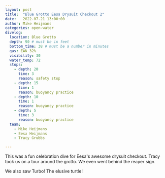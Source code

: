 ```yaml
---
layout: post
title:  "Blue Grotto Eesa Drysuit Checkout 2"
date:   2022-07-21 13:00:00
author: Mike Heijmans
categories: open-water
divelog:
  location: Blue Grotto
  depth: 90 # must be in feet
  bottom_time: 38 # must be a number in minutes
  gas: EAN 32%
  visibility: 30
  water_temp: 72
  stops:
    - depth: 20
      time: 3
      reason: safety stop
    - depth: 15
      time: 1
      reason: buoyancy practice
    - depth: 10
      time: 1
      reason: buoyancy practice
    - depth: 5
      time: 3
      reason: buoyancy practice
  team:
    - Mike Heijmans
    - Eesa Heijmans
    - Tracy Grubbs

---
```


This was a fun celebration dive for Eesa's awesome drysuit checkout. Tracy took us on a tour around the grotto. We even went behind the reaper sign. 

We also saw Turbo! The elusive turtle!
